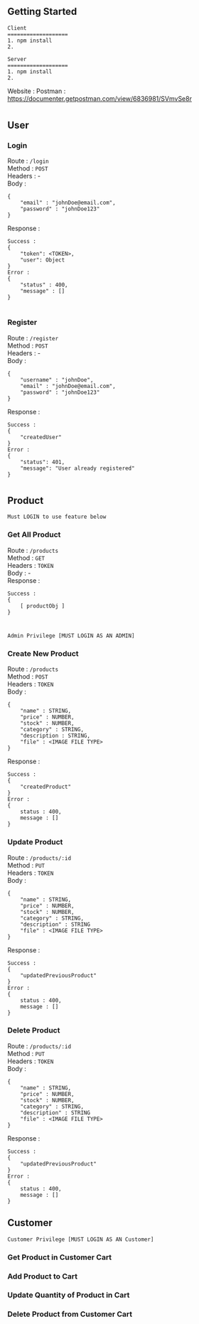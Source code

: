 ## Getting Started
```
Client
===================
1. npm install
2. 

Server
===================
1. npm install 
2. 

```
Website : 
Postman : https://documenter.getpostman.com/view/6836981/SVmvSe8r

# 
## User
### Login
Route : `/login`  
Method : `POST`  
Headers : -   
Body : 
```
{
    "email" : "johnDoe@email.com",
    "password" : "johnDoe123"
}
```
Response : 

```
Success :
{
    "token": <TOKEN>,
    "user": Object
}
Error : 
{
    "status" : 400,
    "message" : []
}
```
# 

### Register
Route : `/register`  
Method : `POST`  
Headers : -   
Body : 
```
{
    "username" : "johnDoe",
    "email" : "johnDoe@email.com",
    "password" : "johnDoe123"
}
```
Response : 
```
Success :
{
    "createdUser"
}
Error :
{
    "status": 401,
    "message": "User already registered"
}
```

# 

## Product

```
Must LOGIN to use feature below
```
### Get All Product
Route : `/products`  
Method : `GET`  
Headers : `TOKEN`    
Body : -  
Response : 
```
Success :
{
    [ productObj ]
}

```

# 

```
Admin Privilege [MUST LOGIN AS AN ADMIN]
```
### Create New Product
Route : `/products`  
Method : `POST`  
Headers : `TOKEN`    
Body : 
```
{
    "name" : STRING,
    "price" : NUMBER,
    "stock" : NUMBER,
    "category" : STRING,
    "description : STRING,
    "file" : <IMAGE FILE TYPE>
}
```
Response : 
```
Success :
{
    "createdProduct"
}
Error :
{
    status : 400,
    message : []
}
```


### Update Product
Route : `/products/:id`  
Method : `PUT`  
Headers : `TOKEN`    
Body : 
```
{
    "name" : STRING,
    "price" : NUMBER,
    "stock" : NUMBER,
    "category" : STRING,
    "description" : STRING
    "file" : <IMAGE FILE TYPE>
}
```
Response : 
```
Success :
{
    "updatedPreviousProduct"
}
Error :
{
    status : 400,
    message : []
}
```


### Delete Product
Route : `/products/:id`  
Method : `PUT`  
Headers : `TOKEN`    
Body : 
```
{
    "name" : STRING,
    "price" : NUMBER,
    "stock" : NUMBER,
    "category" : STRING,
    "description" : STRING
    "file" : <IMAGE FILE TYPE>
}
```
Response : 
```
Success :
{
    "updatedPreviousProduct"
}
Error :
{
    status : 400,
    message : []
}
```


## Customer 
```
Customer Privilege [MUST LOGIN AS AN Customer]
```
### Get Product in Customer Cart



### Add Product to Cart



### Update Quantity of Product in Cart




### Delete Product from Customer Cart 